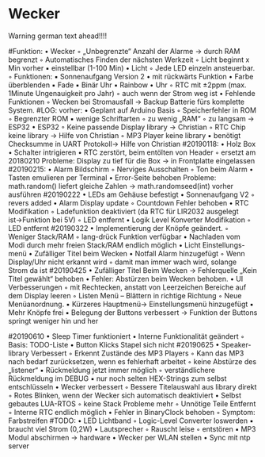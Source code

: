 # Wecker
Warning german text ahead!!!!

#Funktion:
    • Wecker
        ◦ „Unbegrenzte“ Anzahl der Alarme → durch RAM begrenzt
        ◦ Automatisches Finden der nächsten Werkzeit
        ◦ Licht beginnt x Min vorher
            ▪ einstellbar (1-100 Min)
    • Licht
        ◦ Jede LED einzeln ansteuerbar.
        ◦ Funktionen:
            ▪ Sonnenaufgang Version 2
                • mit rückwärts Funktion
                • Farbe überblenden
            ▪ Fade
            ▪ Binär Uhr
            ▪ Rainbow
    • Uhr
        ◦ RTC mit ±2ppm (max. 1Minute Ungenauigkeit pro Jahr)
        ◦ auch wenn der Strom weg ist
    • Fehlende Funktionen
        ◦ Wecken bei Stromausfall → Backup Batterie fürs komplette System.
#LOG:
vorher:
    • Geplant auf Arduino Basis
        ◦ Speicherfehler in ROM
        ◦ Begrenzter ROM
            ▪ wenige Schriftarten
        ◦ zu wenig „RAM“
        ◦ zu langsam
          → ESP32
    • ESP32
        ◦ Keine passende Display library → Christian
        ◦ RTC Chip keine library → Hilfe von Christian
        ◦ MP3 Player keine library
            ▪ benötigt Checksumme in UART Protokoll→ Hilfe von Christian
#20190118:
    • Holz Box
    • Schalter intrigieren
    • RTC zerstört, beim entölten von Header
        ◦ ersetzt am 20180210
Probleme:
Display zu tief für die Box → in Frontplatte eingelassen
#20190215:
    • Alarm Bildschirm
        ◦ Nerviges Ausschalten
        ◦ Ton beim Alarm
    • Tasten emulieren per Terminal
    • Error-Seite behoben
Probleme:
math.random() liefert gleiche Zahlen → math.randomseed(int) vorher ausführen
#20190222
    • LEDs am Gehäuse befestigt
    • Sonnenaufgang V2
        ◦ revers added
    • Alarm Display update
        ◦ Countdown Fehler behoben
    • RTC Modifikation
        ◦ Ladefunktion deaktiviert (da RTC für LIR2032 ausgelegt ist→Funktion bei 5V)
        ◦ LED entfernt
    • Logik Level Konverter Modifikation
        ◦ LED entfernt
#20190322
    • Implementierung der Knöpfe geändert.
        ◦ Weniger Stack/RAM
        ◦ lang-drück Funktion verfügbar
    • Nachladen vom Modi durch mehr freien Stack/RAM endlich möglich
    • Licht Einstellungs-menü
    • Zufälliger Titel beim Wecken
    • Notfall Alarm hinzugefügt
        ◦ Wenn Display/Uhr nicht erkannt wird
        ◦ damit man immer wach wird, solange Strom da ist
#20190425
    • Zufälliger Titel Beim Wecken → Fehlerquelle „Kein Titel gewählt“ behoben
    • Fehler: Abstürzen beim Wecken behoben.
    • UI Verbesserungen
        ◦ mit Rechtecken, anstatt von Leerzeichen Bereiche auf dem Display leeren
        ◦ Listen Menü – Blättern in richtige Richtung
        ◦ Neue Menüanordnung.
            ▪ Kürzeres Hauptmenü→ Einstellungsmenü hinzugefügt
            ▪ Mehr Knöpfe frei
            ▪ Belegung der Buttons verbessert → Funktion der Buttons springt weniger hin und her

#20190610
    • Sleep Timer funktioniert
    • Interne Funktionalität geändert
        ◦ Basis: TODO-Liste
    • Button Klicks Stapel sich nicht
#20190625
    • Speaker-library Verbessert
        ◦ Erkennt Zustände des MP3 Players
        ◦ Kann das MP3 nach bedarf zurücksetzen, wenn es fehlerhaft arbeitet
        ◦ keine Abstürze des „listener“
            ▪ Rückmeldung jetzt immer möglich
        ◦ verständlichere Rückmeldung im DEBUG
            ▪ nur noch selten HEX-Strings zum selbst entschlüsseln
    • Wecker verbessert
        ◦ Bessere Titelauswahl aus library direkt
        ◦ Rotes Blinken, wenn der Wecker sich automatisch deaktiviert
    • Selbst gebautes LUA-RTOS
        ◦ keine Stack Probleme mehr
        ◦ Unnötige Teile Entfernt
        ◦ Interne RTC endlich möglich
    • Fehler in BinaryClock behoben
        ◦ Symptom: Farbstreifen
#TODO:
    • LED Lichtband
        ◦ Logic-Level Converter loswerden
            ▪ braucht viel Strom (0,2W)
    • Lautsprecher
        ◦ Rauscht leise
        ◦ entstören
            ▪ MP3 Modul abschirmen → hardware
    • Wecker per WLAN stellen
    • Sync mit ntp server
